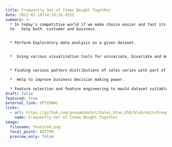 ```yaml
---
title: Frequently Set of Items Bought Together
date: 2022-02-10T14:18:26.455Z
summary: >-
  * In today's competitive world if we make choice easier and fast its going
  to   help both  customer and business.  


  * Perform Exploratory data analysis on a given dataset.


  *  Using various visualization tools for univariate, bivariate and multivariate analysis.  


  * Finding various pattern distributions of sales varies with part of day, year, month or region.

  *  Help to improve business decision making power. 

  * Feature selection and feature engineering to mould dataset suitable for prediction.
draft: false
featured: true
external_link: OPTIONAL
links:
  - url: https://github.com/goswamimohit/Sales_Dtaa_EDA/blob/main/Frequently_Items_Bought_Together_%26_EDA_On_Retail_Store_Sales.ipynb
    name: Frequently Set of Items Bought Together
image:
  filename: featured.png
  focal_point: BOTTOM
  preview_only: false
---
```

